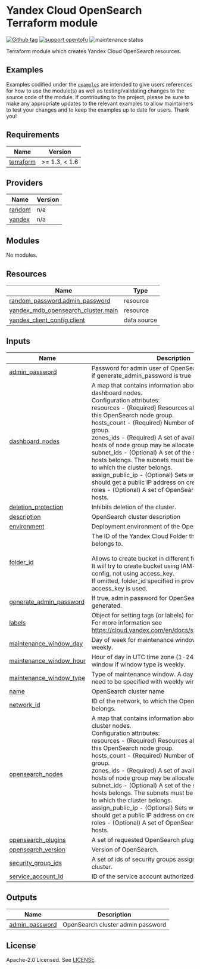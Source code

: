 # Yandex Cloud OpenSearch Terraform module

[![Github tag](https://img.shields.io/github/v/tag/terraform-yacloud-modules/terraform-yandex-mdb-opensearch)](https://github.com/terraform-yacloud-modules/terraform-yandex-mdb-opensearch/releases) [![support opentofu](https://img.shields.io/badge/supports-opentofu-green)](https://opentofu.org/) ![maintenance status](https://img.shields.io/maintenance/yes/2024.svg)

Terraform module which creates Yandex Cloud OpenSearch resources.

## Examples

Examples codified under
the [`examples`](https://github.com/terraform-yacloud-modules/terraform-yandex-module-template/tree/main/examples) are intended
to give users references for how to use the module(s) as well as testing/validating changes to the source code of the
module. If contributing to the project, please be sure to make any appropriate updates to the relevant examples to allow
maintainers to test your changes and to keep the examples up to date for users. Thank you!

<!-- BEGINNING OF PRE-COMMIT-TERRAFORM DOCS HOOK -->
## Requirements

| Name | Version |
|------|---------|
| <a name="requirement_terraform"></a> [terraform](#requirement\_terraform) | >= 1.3, < 1.6 |

## Providers

| Name | Version |
|------|---------|
| <a name="provider_random"></a> [random](#provider\_random) | n/a |
| <a name="provider_yandex"></a> [yandex](#provider\_yandex) | n/a |

## Modules

No modules.

## Resources

| Name | Type |
|------|------|
| [random_password.admin_password](https://registry.terraform.io/providers/hashicorp/random/latest/docs/resources/password) | resource |
| [yandex_mdb_opensearch_cluster.main](https://registry.terraform.io/providers/yandex-cloud/yandex/latest/docs/resources/mdb_opensearch_cluster) | resource |
| [yandex_client_config.client](https://registry.terraform.io/providers/yandex-cloud/yandex/latest/docs/data-sources/client_config) | data source |

## Inputs

| Name | Description | Type | Default | Required |
|------|-------------|------|---------|:--------:|
| <a name="input_admin_password"></a> [admin\_password](#input\_admin\_password) | Password for admin user of OpenSearch. Will be omitted, if generate\_admin\_password is true | `string` | `null` | no |
| <a name="input_dashboard_nodes"></a> [dashboard\_nodes](#input\_dashboard\_nodes) | A map that contains information about OpenSearch dashboard nodes.<br>    Configuration attributes:<br>      resources        - (Required) Resources allocated to hosts of this OpenSearch node group.<br>      hosts\_count      - (Required) Number of hosts in this node group.<br>      zones\_ids        - (Required) A set of availability zones where hosts of node group may be allocated.<br>      subnet\_ids       - (Optional) A set of the subnets, to which the hosts belongs. The subnets must be a part of the network to which the cluster belongs.<br>      assign\_public\_ip - (Optional) Sets whether the hosts should get a public IP address on creation.<br>      roles            - (Optional) A set of OpenSearch roles assigned to hosts. | <pre>map(object({<br>    resources = object({<br>      resource_preset_id = string<br>      disk_size          = string<br>      disk_type_id       = string<br>    })<br>    hosts_count = number<br>    zones_ids = optional(<br>      list(string), ["ru-central1-a", "ru-central1-b", "ru-central1-c"]<br>    )<br>    subnet_ids       = optional(list(string), [])<br>    assign_public_ip = bool<br>  }))</pre> | `{}` | no |
| <a name="input_deletion_protection"></a> [deletion\_protection](#input\_deletion\_protection) | Inhibits deletion of the cluster. | `bool` | `false` | no |
| <a name="input_description"></a> [description](#input\_description) | OpenSearch cluster description | `string` | `""` | no |
| <a name="input_environment"></a> [environment](#input\_environment) | Deployment environment of the OpenSearch cluster | `string` | `"PRODUCTION"` | no |
| <a name="input_folder_id"></a> [folder\_id](#input\_folder\_id) | The ID of the Yandex Cloud Folder that the resources belongs to.<br><br>    Allows to create bucket in different folder.<br>    It will try to create bucket using IAM-token in provider config, not using access\_key.<br>    If omitted, folder\_id specified in provider config and access\_key is used. | `string` | `null` | no |
| <a name="input_generate_admin_password"></a> [generate\_admin\_password](#input\_generate\_admin\_password) | If true, admin password for OpenSearch cluster will be generated. | `bool` | `true` | no |
| <a name="input_labels"></a> [labels](#input\_labels) | Object for setting tags (or labels) for bucket.<br>    For more information see https://cloud.yandex.com/en/docs/storage/concepts/tags. | `map(string)` | `{}` | no |
| <a name="input_maintenance_window_day"></a> [maintenance\_window\_day](#input\_maintenance\_window\_day) | Day of week for maintenance window if window type is weekly. | `string` | `null` | no |
| <a name="input_maintenance_window_hour"></a> [maintenance\_window\_hour](#input\_maintenance\_window\_hour) | Hour of day in UTC time zone (1-24) for maintenance window if window type is weekly. | `number` | `null` | no |
| <a name="input_maintenance_window_type"></a> [maintenance\_window\_type](#input\_maintenance\_window\_type) | Type of maintenance window. A day and hour of window need to be specified with weekly window. | `string` | `"ANYTIME"` | no |
| <a name="input_name"></a> [name](#input\_name) | OpenSearch cluster name | `string` | n/a | yes |
| <a name="input_network_id"></a> [network\_id](#input\_network\_id) | ID of the network, to which the OpenSearch cluster belongs. | `string` | n/a | yes |
| <a name="input_opensearch_nodes"></a> [opensearch\_nodes](#input\_opensearch\_nodes) | A map that contains information about OpenSearch cluster nodes.<br>    Configuration attributes:<br>      resources        - (Required) Resources allocated to hosts of this OpenSearch node group.<br>      hosts\_count      - (Required) Number of hosts in this node group.<br>      zones\_ids        - (Required) A set of availability zones where hosts of node group may be allocated.<br>      subnet\_ids       - (Optional) A set of the subnets, to which the hosts belongs. The subnets must be a part of the network to which the cluster belongs.<br>      assign\_public\_ip - (Optional) Sets whether the hosts should get a public IP address on creation.<br>      roles            - (Optional) A set of OpenSearch roles assigned to hosts. | <pre>map(object({<br>    resources = object({<br>      resource_preset_id = string<br>      disk_size          = string<br>      disk_type_id       = string<br>    })<br>    hosts_count = number<br>    zones_ids = optional(<br>      list(string), ["ru-central1-a", "ru-central1-b", "ru-central1-c"]<br>    )<br>    subnet_ids       = optional(list(string))<br>    assign_public_ip = bool<br>    roles            = optional(list(string))<br>  }))</pre> | `{}` | no |
| <a name="input_opensearch_plugins"></a> [opensearch\_plugins](#input\_opensearch\_plugins) | A set of requested OpenSearch plugins. | `list(string)` | `[]` | no |
| <a name="input_opensearch_version"></a> [opensearch\_version](#input\_opensearch\_version) | Version of OpenSearch. | `string` | `null` | no |
| <a name="input_security_group_ids"></a> [security\_group\_ids](#input\_security\_group\_ids) | A set of ids of security groups assigned to hosts of the cluster. | `list(string)` | `[]` | no |
| <a name="input_service_account_id"></a> [service\_account\_id](#input\_service\_account\_id) | ID of the service account authorized for this cluster. | `string` | `null` | no |

## Outputs

| Name | Description |
|------|-------------|
| <a name="output_admin_password"></a> [admin\_password](#output\_admin\_password) | OpenSearch cluster admin password |
<!-- END OF PRE-COMMIT-TERRAFORM DOCS HOOK -->

## License

Apache-2.0 Licensed.
See [LICENSE](https://github.com/terraform-yacloud-modules/terraform-yandex-module-template/blob/main/LICENSE).
